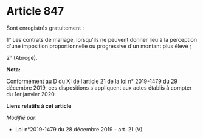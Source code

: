 # Article 847

Sont enregistrés gratuitement :

1° Les contrats de mariage, lorsqu'ils ne peuvent donner lieu à la perception d'une imposition proportionnelle ou progressive
d'un montant plus élevé ;

2° (Abrogé).

**Nota:**

Conformément au D du XI de l’article 21 de la loi n° 2019-1479 du 29 décembre 2019, ces dispositions s'appliquent aux actes
établis à compter du 1er janvier 2020.

**Liens relatifs à cet article**

_Modifié par_:

  - Loi n°2019-1479 du 28 décembre 2019 - art. 21 (V)
